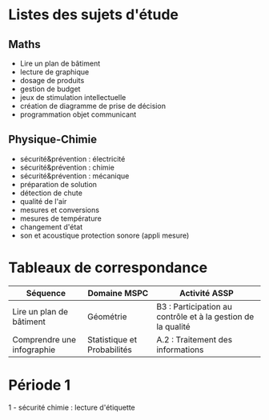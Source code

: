 # Listes des sujets d'étude

## Maths

* Lire un plan de bâtiment
* lecture de graphique
* dosage de produits
* gestion de budget
* jeux de stimulation intellectuelle
* création de diagramme de prise de décision
* programmation objet communicant

## Physique-Chimie

* sécurité&prévention : électricité
* sécurité&prévention : chimie
* sécurité&prévention : mécanique
* préparation de solution
* détection de chute
* qualité de l'air
* mesures et conversions
* mesures de température
* changement d'état
* son et acoustique protection sonore (appli mesure)

# Tableaux de correspondance

Séquence | Domaine MSPC | Activité ASSP
---|---|---
Lire un plan de bâtiment | Géométrie | B3 : Participation au contrôle et à la gestion de la qualité
Comprendre une infographie | Statistique et Probabilités | A.2 : Traitement des informations

# Période 1

1 - sécurité chimie : lecture d'étiquette
